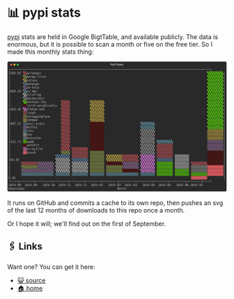 # 📊 pypi stats

[pypi](https://pypi.org/) stats are held in Google BigtTable, and available
publicly. The data is enormous, but it is possible to scan a month or five
on the free tier. So I made this monthly stats thing:

![stats](/dev/python/stats.svg)

It runs on GitHub and commits a cache to its own repo, then pushes an svg
of the last 12 months of downloads to this repo once a month.

Or I hope it will; we'll find out on the first of September.

## 🖇️ Links

Want one? You can get it here:

* [😺 source](https://github.com/bitplane/pypi-stats)
* [🏠 home](/dev/python)

